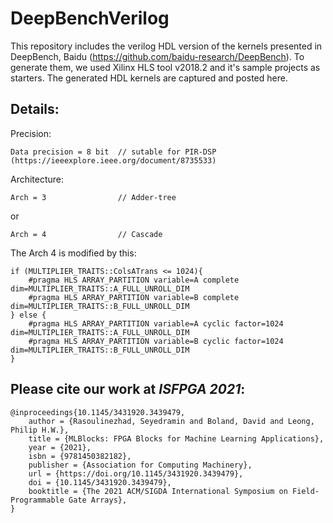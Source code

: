 # DeepBenchVerilog

This repository includes the verilog HDL version of the kernels presented in DeepBench, Baidu (https://github.com/baidu-research/DeepBench). To generate them, we used Xilinx HLS tool v2018.2 and it's sample projects as starters. The generated HDL kernels are captured and posted here. 


## Details:

Precision:

    Data precision = 8 bit  // sutable for PIR-DSP (https://ieeexplore.ieee.org/document/8735533)

Architecture:

    Arch = 3                // Adder-tree

or

    Arch = 4                // Cascade

    
The Arch 4 is modified by this:

    if (MULTIPLIER_TRAITS::ColsATrans <= 1024){
        #pragma HLS ARRAY_PARTITION variable=A complete dim=MULTIPLIER_TRAITS::A_FULL_UNROLL_DIM
        #pragma HLS ARRAY_PARTITION variable=B complete dim=MULTIPLIER_TRAITS::B_FULL_UNROLL_DIM
    } else {
        #pragma HLS ARRAY_PARTITION variable=A cyclic factor=1024 dim=MULTIPLIER_TRAITS::A_FULL_UNROLL_DIM
        #pragma HLS ARRAY_PARTITION variable=B cyclic factor=1024 dim=MULTIPLIER_TRAITS::B_FULL_UNROLL_DIM
    }

    

## Please cite our work at ***ISFPGA 2021***:

    @inproceedings{10.1145/3431920.3439479,
        author = {Rasoulinezhad, Seyedramin and Boland, David and Leong, Philip H.W.},
        title = {MLBlocks: FPGA Blocks for Machine Learning Applications},
        year = {2021},
        isbn = {9781450382182},
        publisher = {Association for Computing Machinery},
        url = {https://doi.org/10.1145/3431920.3439479},
        doi = {10.1145/3431920.3439479},
        booktitle = {The 2021 ACM/SIGDA International Symposium on Field-Programmable Gate Arrays},
    }

